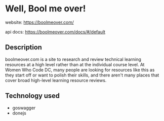 # Well, Bool me over!

website: 
https://boolmeover.com/ 

api docs: 
https://boolmeover.com/docs/#/default
 
## Description 

boolmeover.com is a site to research and review technical learning resources at a high level rather than at the individual course level. At Women Who Code DC, many people are looking for resources like this as they start off or want to polish their skills, and there aren't many places that cover broad high-level learning resource reviews.

## Technology used

* goswagger
* donejs
